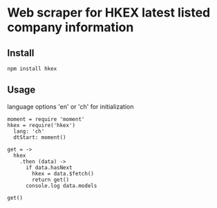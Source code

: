 # Web scraper for HKEX latest listed company information

## Install
```
npm install hkex
```

## Usage
language options 'en' or 'ch' for initialization
```
moment = require 'moment'
hkex = require('hkex')
  lang: 'ch'
  dtStart: moment()

get = ->
  hkex
    .then (data) ->
      if data.hasNext
        hkex = data.$fetch()
        return get()
      console.log data.models

get()
```
